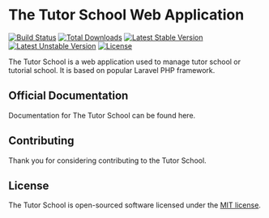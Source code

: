 # The Tutor School Web Application

[![Build Status](https://travis-ci.org/soap/tutor-school.svg)](https://travis-ci.org/soap/tutor-school)
[![Total Downloads](https://poser.pugx.org/soap/tutor-school/d/total.svg)](https://packagist.org/packages/soap/tutor-school)
[![Latest Stable Version](https://poser.pugx.org/soap/tutor-school/v/stable.svg)](https://packagist.org/packages/soap/tutor-school)
[![Latest Unstable Version](https://poser.pugx.org/soap/tutor-school/v/unstable.svg)](https://packagist.org/packages/soap/tutor-schoolk)
[![License](https://poser.pugx.org/soap/tutor-school/license.svg)](https://packagist.org/packages/soap/tutor-school)

The Tutor School is a web application used to manage tutor school or tutorial school. It is based on popular Laravel PHP framework.

## Official Documentation

Documentation for The Tutor School can be found here.

## Contributing

Thank you for considering contributing to the Tutor School.


## License

The Tutor School is open-sourced software licensed under the [MIT license](http://opensource.org/licenses/MIT).
